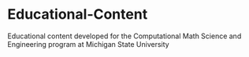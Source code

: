 # Educational-Content
Educational content developed for the Computational Math Science and Engineering program at Michigan State University
